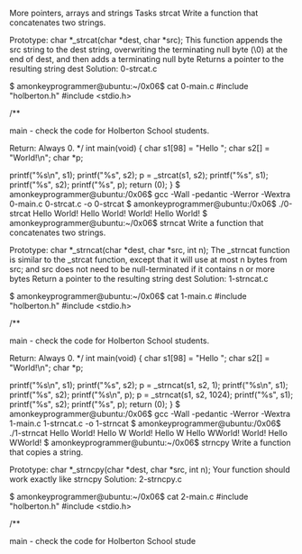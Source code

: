 More pointers, arrays and strings Tasks strcat Write a function that concatenates two strings.

Prototype: char *_strcat(char *dest, char *src); This function appends the src string to the dest string, overwriting the terminating null byte (\0) at the end of dest, and then adds a terminating null byte Returns a pointer to the resulting string dest Solution: 0-strcat.c

$ amonkeyprogrammer@ubuntu:~/0x06$ cat 0-main.c #include "holberton.h" #include <stdio.h>

/**

main - check the code for Holberton School students.

Return: Always 0. */ int main(void) { char s1[98] = "Hello "; char s2[] = "World!\n"; char *p;

printf("%s\n", s1); printf("%s", s2); p = _strcat(s1, s2); printf("%s", s1); printf("%s", s2); printf("%s", p); return (0); } $ amonkeyprogrammer@ubuntu:/0x06$ gcc -Wall -pedantic -Werror -Wextra 0-main.c 0-strcat.c -o 0-strcat $ amonkeyprogrammer@ubuntu:/0x06$ ./0-strcat Hello World! Hello World! World! Hello World! $ amonkeyprogrammer@ubuntu:~/0x06$ strncat Write a function that concatenates two strings.

Prototype: char *_strncat(char *dest, char *src, int n); The _strncat function is similar to the _strcat function, except that it will use at most n bytes from src; and src does not need to be null-terminated if it contains n or more bytes Return a pointer to the resulting string dest Solution: 1-strncat.c

$ amonkeyprogrammer@ubuntu:~/0x06$ cat 1-main.c #include "holberton.h" #include <stdio.h>

/**

main - check the code for Holberton School students.

Return: Always 0. */ int main(void) { char s1[98] = "Hello "; char s2[] = "World!\n"; char *p;

printf("%s\n", s1); printf("%s", s2); p = _strncat(s1, s2, 1); printf("%s\n", s1); printf("%s", s2); printf("%s\n", p); p = _strncat(s1, s2, 1024); printf("%s", s1); printf("%s", s2); printf("%s", p); return (0); } $ amonkeyprogrammer@ubuntu:/0x06$ gcc -Wall -pedantic -Werror -Wextra 1-main.c 1-strncat.c -o 1-strncat $ amonkeyprogrammer@ubuntu:/0x06$ ./1-strncat Hello World! Hello W World! Hello W Hello WWorld! World! Hello WWorld! $ amonkeyprogrammer@ubuntu:~/0x06$ strncpy Write a function that copies a string.

Prototype: char *_strncpy(char *dest, char *src, int n); Your function should work exactly like strncpy Solution: 2-strncpy.c

$ amonkeyprogrammer@ubuntu:~/0x06$ cat 2-main.c #include "holberton.h" #include <stdio.h>

/**

main - check the code for Holberton School stude
